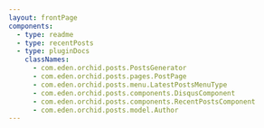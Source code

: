 ```yaml
---
layout: frontPage
components:
  - type: readme
  - type: recentPosts
  - type: pluginDocs
    classNames: 
      - com.eden.orchid.posts.PostsGenerator
      - com.eden.orchid.posts.pages.PostPage
      - com.eden.orchid.posts.menu.LatestPostsMenuType
      - com.eden.orchid.posts.components.DisqusComponent
      - com.eden.orchid.posts.components.RecentPostsComponent
      - com.eden.orchid.posts.model.Author
---
```


